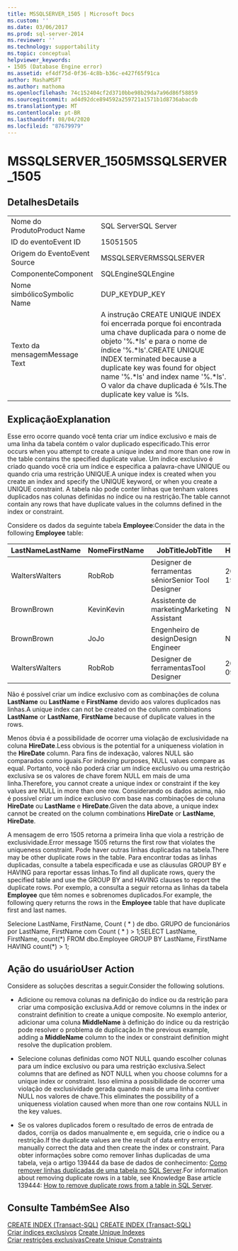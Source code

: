```yaml
---
title: MSSQLSERVER_1505 | Microsoft Docs
ms.custom: ''
ms.date: 03/06/2017
ms.prod: sql-server-2014
ms.reviewer: ''
ms.technology: supportability
ms.topic: conceptual
helpviewer_keywords:
- 1505 (Database Engine error)
ms.assetid: ef4df75d-0f36-4c8b-b36c-e427f65f91ca
author: MashaMSFT
ms.author: mathoma
ms.openlocfilehash: 74c152404cf2d3710bbe98b29da7a96d86f58859
ms.sourcegitcommit: ad4d92dce894592a259721a1571b1d8736abacdb
ms.translationtype: MT
ms.contentlocale: pt-BR
ms.lasthandoff: 08/04/2020
ms.locfileid: "87679979"
---
```

# <a name="mssqlserver_1505"></a><span data-ttu-id="aeef6-102">MSSQLSERVER_1505</span><span class="sxs-lookup"><span data-stu-id="aeef6-102">MSSQLSERVER_1505</span></span>
    
## <a name="details"></a><span data-ttu-id="aeef6-103">Detalhes</span><span class="sxs-lookup"><span data-stu-id="aeef6-103">Details</span></span>  
  
|||  
|-|-|  
|<span data-ttu-id="aeef6-104">Nome do Produto</span><span class="sxs-lookup"><span data-stu-id="aeef6-104">Product Name</span></span>|<span data-ttu-id="aeef6-105">SQL Server</span><span class="sxs-lookup"><span data-stu-id="aeef6-105">SQL Server</span></span>|  
|<span data-ttu-id="aeef6-106">ID do evento</span><span class="sxs-lookup"><span data-stu-id="aeef6-106">Event ID</span></span>|<span data-ttu-id="aeef6-107">1505</span><span class="sxs-lookup"><span data-stu-id="aeef6-107">1505</span></span>|  
|<span data-ttu-id="aeef6-108">Origem do Evento</span><span class="sxs-lookup"><span data-stu-id="aeef6-108">Event Source</span></span>|<span data-ttu-id="aeef6-109">MSSQLSERVER</span><span class="sxs-lookup"><span data-stu-id="aeef6-109">MSSQLSERVER</span></span>|  
|<span data-ttu-id="aeef6-110">Componente</span><span class="sxs-lookup"><span data-stu-id="aeef6-110">Component</span></span>|<span data-ttu-id="aeef6-111">SQLEngine</span><span class="sxs-lookup"><span data-stu-id="aeef6-111">SQLEngine</span></span>|  
|<span data-ttu-id="aeef6-112">Nome simbólico</span><span class="sxs-lookup"><span data-stu-id="aeef6-112">Symbolic Name</span></span>|<span data-ttu-id="aeef6-113">DUP_KEY</span><span class="sxs-lookup"><span data-stu-id="aeef6-113">DUP_KEY</span></span>|  
|<span data-ttu-id="aeef6-114">Texto da mensagem</span><span class="sxs-lookup"><span data-stu-id="aeef6-114">Message Text</span></span>|<span data-ttu-id="aeef6-115">A instrução CREATE UNIQUE INDEX foi encerrada porque foi encontrada uma chave duplicada para o nome de objeto '%.\*ls' e para o nome de índice '%.\*ls'.</span><span class="sxs-lookup"><span data-stu-id="aeef6-115">CREATE UNIQUE INDEX terminated because a duplicate key was found for object name '%.\*ls' and index name '%.\*ls'.</span></span>  <span data-ttu-id="aeef6-116">O valor da chave duplicada é %ls.</span><span class="sxs-lookup"><span data-stu-id="aeef6-116">The duplicate key value is %ls.</span></span>|  
  
## <a name="explanation"></a><span data-ttu-id="aeef6-117">Explicação</span><span class="sxs-lookup"><span data-stu-id="aeef6-117">Explanation</span></span>  
 <span data-ttu-id="aeef6-118">Esse erro ocorre quando você tenta criar um índice exclusivo e mais de uma linha da tabela contém o valor duplicado especificado.</span><span class="sxs-lookup"><span data-stu-id="aeef6-118">This error occurs when you attempt to create a unique index and more than one row in the table contains the specified duplicate value.</span></span> <span data-ttu-id="aeef6-119">Um índice exclusivo é criado quando você cria um índice e especifica a palavra-chave UNIQUE ou quando cria uma restrição UNIQUE.</span><span class="sxs-lookup"><span data-stu-id="aeef6-119">A unique index is created when you create an index and specify the UNIQUE keyword, or when you create a UNIQUE constraint.</span></span> <span data-ttu-id="aeef6-120">A tabela não pode conter linhas que tenham valores duplicados nas colunas definidas no índice ou na restrição.</span><span class="sxs-lookup"><span data-stu-id="aeef6-120">The table cannot contain any rows that have duplicate values in the columns defined in the index or constraint.</span></span>  
  
 <span data-ttu-id="aeef6-121">Considere os dados da seguinte tabela **Employee**:</span><span class="sxs-lookup"><span data-stu-id="aeef6-121">Consider the data in the following **Employee** table:</span></span>  
  
|<span data-ttu-id="aeef6-122">LastName</span><span class="sxs-lookup"><span data-stu-id="aeef6-122">LastName</span></span>|<span data-ttu-id="aeef6-123">Nome</span><span class="sxs-lookup"><span data-stu-id="aeef6-123">FirstName</span></span>|<span data-ttu-id="aeef6-124">JobTitle</span><span class="sxs-lookup"><span data-stu-id="aeef6-124">JobTitle</span></span>|<span data-ttu-id="aeef6-125">HireDate</span><span class="sxs-lookup"><span data-stu-id="aeef6-125">HireDate</span></span>|  
|--------------|---------------|--------------|--------------|  
|<span data-ttu-id="aeef6-126">Walters</span><span class="sxs-lookup"><span data-stu-id="aeef6-126">Walters</span></span>|<span data-ttu-id="aeef6-127">Rob</span><span class="sxs-lookup"><span data-stu-id="aeef6-127">Rob</span></span>|<span data-ttu-id="aeef6-128">Designer de ferramentas sênior</span><span class="sxs-lookup"><span data-stu-id="aeef6-128">Senior Tool Designer</span></span>|<span data-ttu-id="aeef6-129">2004-11-19</span><span class="sxs-lookup"><span data-stu-id="aeef6-129">2004-11-19</span></span>|  
|<span data-ttu-id="aeef6-130">Brown</span><span class="sxs-lookup"><span data-stu-id="aeef6-130">Brown</span></span>|<span data-ttu-id="aeef6-131">Kevin</span><span class="sxs-lookup"><span data-stu-id="aeef6-131">Kevin</span></span>|<span data-ttu-id="aeef6-132">Assistente de marketing</span><span class="sxs-lookup"><span data-stu-id="aeef6-132">Marketing Assistant</span></span>|<span data-ttu-id="aeef6-133">NULO</span><span class="sxs-lookup"><span data-stu-id="aeef6-133">NULL</span></span>|  
|<span data-ttu-id="aeef6-134">Brown</span><span class="sxs-lookup"><span data-stu-id="aeef6-134">Brown</span></span>|<span data-ttu-id="aeef6-135">Jo</span><span class="sxs-lookup"><span data-stu-id="aeef6-135">Jo</span></span>|<span data-ttu-id="aeef6-136">Engenheiro de design</span><span class="sxs-lookup"><span data-stu-id="aeef6-136">Design Engineer</span></span>|<span data-ttu-id="aeef6-137">NULO</span><span class="sxs-lookup"><span data-stu-id="aeef6-137">NULL</span></span>|  
|<span data-ttu-id="aeef6-138">Walters</span><span class="sxs-lookup"><span data-stu-id="aeef6-138">Walters</span></span>|<span data-ttu-id="aeef6-139">Rob</span><span class="sxs-lookup"><span data-stu-id="aeef6-139">Rob</span></span>|<span data-ttu-id="aeef6-140">Designer de ferramentas</span><span class="sxs-lookup"><span data-stu-id="aeef6-140">Tool Designer</span></span>|<span data-ttu-id="aeef6-141">2001-08-09</span><span class="sxs-lookup"><span data-stu-id="aeef6-141">2001-08-09</span></span>|  
  
 <span data-ttu-id="aeef6-142">Não é possível criar um índice exclusivo com as combinações de coluna **LastName** ou **LastName** e **FirstName** devido aos valores duplicados nas linhas.</span><span class="sxs-lookup"><span data-stu-id="aeef6-142">A unique index can not be created on the column combinations **LastName** or **LastName**, **FirstName** because of duplicate values in the rows.</span></span>  
  
 <span data-ttu-id="aeef6-143">Menos óbvia é a possibilidade de ocorrer uma violação de exclusividade na coluna **HireDate**.</span><span class="sxs-lookup"><span data-stu-id="aeef6-143">Less obvious is the potential for a uniqueness violation in the **HireDate** column.</span></span> <span data-ttu-id="aeef6-144">Para fins de indexação, valores NULL são comparados como iguais.</span><span class="sxs-lookup"><span data-stu-id="aeef6-144">For indexing purposes, NULL values compare as equal.</span></span> <span data-ttu-id="aeef6-145">Portanto, você não poderá criar um índice exclusivo ou uma restrição exclusiva se os valores de chave forem NULL em mais de uma linha.</span><span class="sxs-lookup"><span data-stu-id="aeef6-145">Therefore, you cannot create a unique index or constraint if the key values are NULL in more than one row.</span></span> <span data-ttu-id="aeef6-146">Considerando os dados acima, não é possível criar um índice exclusivo com base nas combinações de coluna **HireDate** ou **LastName** e **HireDate**.</span><span class="sxs-lookup"><span data-stu-id="aeef6-146">Given the data above, a unique index cannot be created on the column combinations **HireDate** or **LastName**, **HireDate**.</span></span>  
  
 <span data-ttu-id="aeef6-147">A mensagem de erro 1505 retorna a primeira linha que viola a restrição de exclusividade.</span><span class="sxs-lookup"><span data-stu-id="aeef6-147">Error message 1505 returns the first row that violates the uniqueness constraint.</span></span> <span data-ttu-id="aeef6-148">Pode haver outras linhas duplicadas na tabela.</span><span class="sxs-lookup"><span data-stu-id="aeef6-148">There may be other duplicate rows in the table.</span></span> <span data-ttu-id="aeef6-149">Para encontrar todas as linhas duplicadas, consulte a tabela especificada e use as cláusulas GROUP BY e HAVING para reportar essas linhas.</span><span class="sxs-lookup"><span data-stu-id="aeef6-149">To find all duplicate rows, query the specified table and use the GROUP BY and HAVING clauses to report the duplicate rows.</span></span> <span data-ttu-id="aeef6-150">Por exemplo, a consulta a seguir retorna as linhas da tabela **Employee** que têm nomes e sobrenomes duplicados.</span><span class="sxs-lookup"><span data-stu-id="aeef6-150">For example, the following query returns the rows in the **Employee** table that have duplicate first and last names.</span></span>  
  
 <span data-ttu-id="aeef6-151">Selecione LastName, FirstName, Count ( \* ) de dbo. GRUPO de funcionários por LastName, FirstName com Count ( \* ) > 1;</span><span class="sxs-lookup"><span data-stu-id="aeef6-151">SELECT LastName, FirstName, count(\*) FROM dbo.Employee GROUP BY LastName, FirstName HAVING count(\*) > 1;</span></span>  
  
## <a name="user-action"></a><span data-ttu-id="aeef6-152">Ação do usuário</span><span class="sxs-lookup"><span data-stu-id="aeef6-152">User Action</span></span>  
 <span data-ttu-id="aeef6-153">Considere as soluções descritas a seguir.</span><span class="sxs-lookup"><span data-stu-id="aeef6-153">Consider the following solutions.</span></span>  
  
-   <span data-ttu-id="aeef6-154">Adicione ou remova colunas na definição do índice ou da restrição para criar uma composição exclusiva.</span><span class="sxs-lookup"><span data-stu-id="aeef6-154">Add or remove columns in the index or constraint definition to create a unique composite.</span></span> <span data-ttu-id="aeef6-155">No exemplo anterior, adicionar uma coluna **MiddleName** à definição do índice ou da restrição pode resolver o problema de duplicação.</span><span class="sxs-lookup"><span data-stu-id="aeef6-155">In the previous example, adding a **MiddleName** column to the index or constraint definition might resolve the duplication problem.</span></span>  
  
-   <span data-ttu-id="aeef6-156">Selecione colunas definidas como NOT NULL quando escolher colunas para um índice exclusivo ou para uma restrição exclusiva.</span><span class="sxs-lookup"><span data-stu-id="aeef6-156">Select columns that are defined as NOT NULL when you choose columns for a unique index or constraint.</span></span> <span data-ttu-id="aeef6-157">Isso elimina a possibilidade de ocorrer uma violação de exclusividade gerada quando mais de uma linha contiver NULL nos valores de chave.</span><span class="sxs-lookup"><span data-stu-id="aeef6-157">This eliminates the possibility of a uniqueness violation caused when more than one row contains NULL in the key values.</span></span>  
  
-   <span data-ttu-id="aeef6-158">Se os valores duplicados forem o resultado de erros de entrada de dados, corrija os dados manualmente e, em seguida, crie o índice ou a restrição.</span><span class="sxs-lookup"><span data-stu-id="aeef6-158">If the duplicate values are the result of data entry errors, manually correct the data and then create the index or constraint.</span></span> <span data-ttu-id="aeef6-159">Para obter informações sobre como remover linhas duplicadas de uma tabela, veja o artigo 139444 da base de dados de conhecimento: [Como remover linhas duplicadas de uma tabela no SQL Server](https://support.microsoft.com/kb/139444).</span><span class="sxs-lookup"><span data-stu-id="aeef6-159">For information about removing duplicate rows in a table, see Knowledge Base article 139444: [How to remove duplicate rows from a table in SQL Server](https://support.microsoft.com/kb/139444).</span></span>  
  
## <a name="see-also"></a><span data-ttu-id="aeef6-160">Consulte Também</span><span class="sxs-lookup"><span data-stu-id="aeef6-160">See Also</span></span>  
 <span data-ttu-id="aeef6-161">[CREATE INDEX &#40;Transact-SQL&#41;](/sql/t-sql/statements/create-index-transact-sql) </span><span class="sxs-lookup"><span data-stu-id="aeef6-161">[CREATE INDEX &#40;Transact-SQL&#41;](/sql/t-sql/statements/create-index-transact-sql) </span></span>  
 <span data-ttu-id="aeef6-162">[Criar índices exclusivos](../indexes/indexes.md) </span><span class="sxs-lookup"><span data-stu-id="aeef6-162">[Create Unique Indexes](../indexes/indexes.md) </span></span>  
 [<span data-ttu-id="aeef6-163">Criar restrições exclusivas</span><span class="sxs-lookup"><span data-stu-id="aeef6-163">Create Unique Constraints</span></span>](../tables/create-unique-constraints.md)  
  
  
